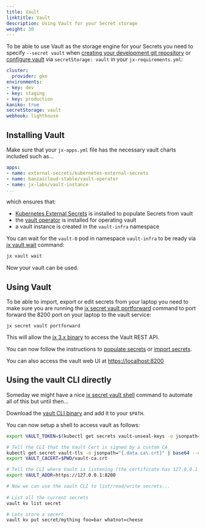 ```yaml
---
title: Vault
linktitle: Vault
description: Using Vault for your Secret storage
weight: 30
---
```



To be able to use Vault as the storage engine for your Secrets you need to specify `--secret vault` when [creating your development git repository](/docs/v3/guides/getting-started/repository/) or [configure vault](/docs/v3/guides/getting-started/config/#vault) via `secretStorage: vault` in your `jx-requirements.yml`:

```yaml
cluster:
  provider: gke
environments:
- key: dev
- key: staging
- key: production
kaniko: true
secretStorage: vault
webhook: lighthouse
```

## Installing Vault

Make sure that your `jx-apps.yml` file has the necessary vault charts included such as...

```yaml 
apps:
- name: external-secrets/kubernetes-external-secrets
- name: banzaicloud-stable/vault-operator
- name: jx-labs/vault-instance   
...
```

which ensures that:

* [Kubernetes External Secrets](https://github.com/godaddy/kubernetes-external-secrets) is installed to populate Secrets from vault
* the [vault operator](https://banzaicloud.com/products/bank-vaults/) is installed for operating vault 
* a vault instance is created in the `vault-infra` namespace

You can wait for the `vault-0` pod in namespace `vault-infra` to be ready via [jx vault wait](https://github.com/jenkins-x/jx-secret/blob/master/docs/cmd/jx-secret_vault_wait.md) command:

```bash 
jx vault wait
```

Now your vault can be used.

## Using Vault

To be able to import, export or edit secrets from your laptop you need to make sure you are running the [jx secret vault portforward](https://github.com/jenkins-x/jx-secret/blob/master/docs/cmd/jx-secret_vault_portforward.md) command to port forward the 8200 port on your laptop to the vault service:


```
jx secret vault portforward
```                  

This will allow the [jx 3.x binary](/docs/v3/guides/jx3/) to access the Vault REST API.

You can now follow the instructions to [populate secrets](/docs/v3/guides/getting-started/secrets/#populate-secrets) or [import secrets](/docs/v3/guides/getting-started/secrets/#importing-secrets).

You can also access the vault web UI at [https://localhost:8200](https://localhost:8200)

## Using the vault CLI directly

Someday we might have a nice [jx secret vault shell](https://github.com/jenkins-x/jx-secret/issues/5) command to automate all of this but until then...

Download the [vault CLI binary](https://www.vaultproject.io/downloads/) and add it to your `$PATH`.

You can now setup a shell to access vault as follows:

```bash 
export VAULT_TOKEN=$(kubectl get secrets vault-unseal-keys -o jsonpath={.data.vault-root} | base64 --decode)

# Tell the CLI that the Vault Cert is signed by a custom CA
kubectl get secret vault-tls -o jsonpath="{.data.ca\.crt}" | base64 --decode > $PWD/vault-ca.crt
export VAULT_CACERT=$PWD/vault-ca.crt

# Tell the CLI where Vault is listening (the certificate has 127.0.0.1 as well as alternate names)
export VAULT_ADDR=https://127.0.0.1:8200

# Now we can use the vault CLI to list/read/write secrets...
                                           
# List all the current secrets
vault kv list secret

# Lets store a secert
vault kv put secret/mything foo=bar whatnot=cheese
```

